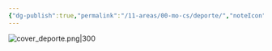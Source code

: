 ```yaml
---
{"dg-publish":true,"permalink":"/11-areas/00-mo-cs/deporte/","noteIcon":""}
---
```


 ![cover_deporte.png|300](/img/user/11%20%C3%81reas%20%E2%9A%99/00%20MOCs/%F0%9F%92%BE%20Adjuntos/cover_deporte.png)